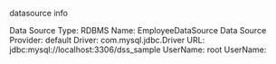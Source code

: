datasource info

Data Source Type: RDBMS
Name: EmployeeDataSource
Data Source Provider: default
Driver: com.mysql.jdbc.Driver
URL: jdbc:mysql://localhost:3306/dss_sample
UserName: root
UserName: <root password>